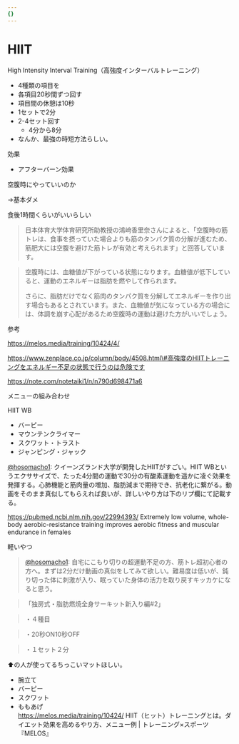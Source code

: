 ```yaml
---
{}
---
```

# HIIT

High Intensity Interval Training（高強度インターバルトレーニング）

- 4種類の項目を
- 各項目20秒間ずつ回す
- 項目間の休憩は10秒
- 1セットで2分
- 2-4セット回す
    - 4分から8分
- なんか、最強の時短方法らしい。

効果

- アフターバーン効果

空腹時にやっていいのか

→基本ダメ

食後1時間くらいがいいらしい

> 日本体育大学体育研究所助教授の鴻﨑香里奈さんによると、「空腹時の筋トレは、食事を摂っていた場合よりも筋のタンパク質の分解が進むため、筋肥大には空腹を避けた筋トレが有効と考えられます」と回答しています。

> 空腹時には、血糖値が下がっている状態になります。血糖値が低下していると、運動のエネルギーは脂肪を燃やして作られます。
> 
> さらに、脂肪だけでなく筋肉のタンパク質を分解してエネルギーを作り出す場合もあるとされています。また、血糖値が気になっている方の場合には、体調を崩す心配があるため空腹時の運動は避けた方がいいでしょう。

参考

https://melos.media/training/10424/4/

https://www.zenplace.co.jp/column/body/4508.html\#高強度のHIITトレーニングをエネルギー不足の状態で行うのは危険です

https://note.com/notetaiki1/n/n790d698471a6

メニューの組み合わせ

HIIT WB

- バーピー  
- マウンテンクライマー  
- スクワット・トラスト  
- ジャンピング・ジャック  
>  
[@hosomacho1](https://twitter.com/hosomacho1/status/1558690606817615872): クイーンズランド大学が開発したHIITがすごい。HIIT WBというエクササイズで、たった4分間の運動で30分の有酸素運動を遥かに凌ぐ効果を発揮する。心肺機能と筋肉量の増加、脂肪減まで期待でき、抗老化に繋がる。動画をそのまま真似してもらえれば良いが、詳しいやり方は下のリプ欄にて記載する。

https://pubmed.ncbi.nlm.nih.gov/22994393/ Extremely low volume, whole-body aerobic-resistance training improves aerobic fitness and muscular endurance in females

軽いやつ

>[@hosomacho1](https://twitter.com/hosomacho1/status/1248936857800290305): 自宅にこもり切りの超運動不足の方、筋トレ超初心者の方へ。まずは2分だけ動画の真似をしてみて欲しい。難易度は低いが、鈍り切った体に刺激が入り、眠っていた身体の活力を取り戻すキッカケになると思う。

>「独房式・脂肪燃焼全身サーキット新入り編\#2」

>・４種目

>・20秒ON10秒OFF

>・１セット２分

⬆の人が使ってるちっこいマットほしい。

- 腕立て
- バーピー
- スクワット
- ももあげ  
    https://melos.media/training/10424/ HIIT（ヒット）トレーニングとは。ダイエット効果を高めるやり方、メニュー例 | トレーニング×スポーツ『MELOS』